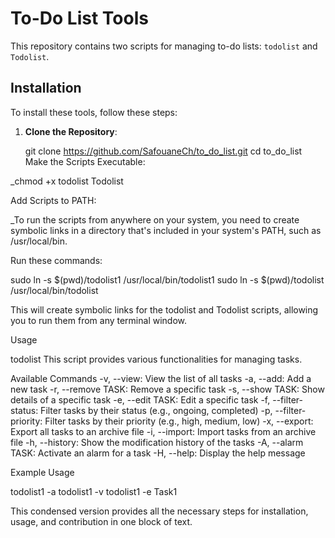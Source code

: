# To-Do List Tools

This repository contains two scripts for managing to-do lists: `todolist` and `Todolist`.

## Installation

To install these tools, follow these steps:

1. **Clone the Repository**:
  
   git clone https://github.com/SafouaneCh/to_do_list.git
   cd to_do_list
Make the Scripts Executable:

_chmod +x todolist Todolist


Add Scripts to PATH:

_To run the scripts from anywhere on your system, you need to create symbolic links in a directory that's included in your system's PATH, such as /usr/local/bin.


Run these commands:


sudo ln -s $(pwd)/todolist1 /usr/local/bin/todolist1
sudo ln -s $(pwd)/todolist /usr/local/bin/todolist

This will create symbolic links for the todolist and Todolist scripts, allowing you to run them from any terminal window.

Usage

todolist
This script provides various functionalities for managing tasks.

Available Commands
-v, --view: View the list of all tasks
-a, --add: Add a new task
-r, --remove TASK: Remove a specific task
-s, --show TASK: Show details of a specific task
-e, --edit TASK: Edit a specific task
-f, --filter-status: Filter tasks by their status (e.g., ongoing, completed)
-p, --filter-priority: Filter tasks by their priority (e.g., high, medium, low)
-x, --export: Export all tasks to an archive file
-i, --import: Import tasks from an archive file
-h, --history: Show the modification history of the tasks
-A, --alarm TASK: Activate an alarm for a task
-H, --help: Display the help message


Example Usage

todolist1 -a
todolist1 -v
todolist1 -e Task1




This condensed version provides all the necessary steps for installation, usage, and contribution in one block of text.

